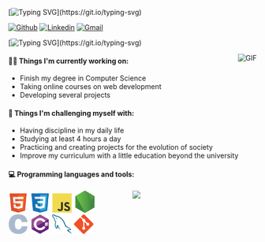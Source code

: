 [![Typing SVG](https://readme-typing-svg.herokuapp.com?color=00F743&vCenter=true&lines=Hi+there+%F0%9F%91%8B;This+is+Italo+Rodrigues!)](https://git.io/typing-svg)

[![Github](https://img.shields.io/badge/-Instagram-000?style=flat&logo=Instagram&logoColor=white)](https://www.instagram.com/italorodrigues_1/)
[![Linkedin](https://img.shields.io/badge/-LinkedIn-blue?style=flat&logo=Linkedin&logoColor=white)](https://www.linkedin.com/in/italo-adriano-97971619a/)
[![Gmail](https://img.shields.io/badge/-Gmail-c14438?style=flat&logo=Gmail&logoColor=white)](mailto:italosport110@hotmail.com)

[![Typing SVG](https://readme-typing-svg.herokuapp.com?duration=5000&color=F7F7F7&multiline=true&lines=Welcome+to+my+Github!)](https://git.io/typing-svg)

<img align="right" alt="GIF" src="https://media.giphy.com/media/MC6eSuC3yypCU/giphy.gif" />


#### 👨‍💻 Things I'm currently working on:
- Finish my degree in Computer Science
- Taking online courses on web development
- Developing several projects

####  :muscle: Things I'm challenging myself with:
- Having discipline in my daily life
- Studying at least 4 hours a day
- Practicing and creating projects for the evolution of society
- Improve my curriculum with a little education beyond the university

#### :computer: Programming languages and tools: 
<p>
	<img width="50%" align="right" src="https://github-readme-stats.vercel.app/api?username=italo-rodrigues1&show_icons=true&hide_border=true" />

<code><img width="8%" src="https://github.com/devicons/devicon/blob/master/icons/html5/html5-original.svg"></code>
<code><img width="8%" src="https://github.com/devicons/devicon/blob/master/icons/css3/css3-original.svg"></code>
<code><img width="8%" src="https://github.com/devicons/devicon/blob/master/icons/javascript/javascript-original.svg"></code>
<code><img width="9%" src="https://github.com/devicons/devicon/blob/master/icons/nodejs/nodejs-original.svg"></code>
<br />
<code><img width="8%" src="https://github.com/devicons/devicon/blob/master/icons/c/c-original.svg"></code>
<code><img width="8%" src="https://github.com/devicons/devicon/blob/master/icons/csharp/csharp-original.svg"></code>
<code><img width="8%" src="https://github.com/devicons/devicon/blob/master/icons/mysql/mysql-original.svg"></code>
<code><img width="8%" src="https://github.com/devicons/devicon/blob/master/icons/git/git-original.svg"></code>
<br />
</p>
